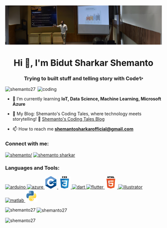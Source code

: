 ![logo](https://github.com/shemanto27/shemanto27/blob/main/Black%20Minimalist%20Digital%20Marketing%20LinkedIn%20Banner%20.png)
<h1 align="center">Hi 👋, I'm Bidut Sharkar Shemanto</h1>
<h3 align="center">Trying to built stuff and telling story with Code✨</h3>
<img align="right" alt="coding" width="400" src="https://user-images.githubusercontent.com/58109796/233058941-9dd6c50a-a5ea-45fd-b788-c3bb8e00bffe.gif">

<p align="left"> <img src="https://komarev.com/ghpvc/?username=shemanto27&label=Profile%20views&color=0e75b6&style=flat" alt="shemanto27" /> </p>

- 🌱 I’m currently learning **IoT, Data Science, Machine Learning, Microsoft Azure**

- 📝 My Blog: Shemanto's Coding Tales, where technology meets storytelling! 📖 [Shemanto's Coding Tales Blog](https://shemantoscodingtales.hashnode.dev/)

- 📫 How to reach me **shemantosharkarofficial@gmail.com**

<h3 align="left">Connect with me:</h3>
<p align="left">
<a href="https://linkedin.com/in/shemanto/" target="blank"><img align="center" src="https://raw.githubusercontent.com/rahuldkjain/github-profile-readme-generator/master/src/images/icons/Social/linked-in-alt.svg" alt="shemanto/" height="30" width="40" /></a>
<a href="https://www.youtube.com/c/shemanto sharkar" target="blank"><img align="center" src="https://raw.githubusercontent.com/rahuldkjain/github-profile-readme-generator/master/src/images/icons/Social/youtube.svg" alt="shemanto sharkar" height="30" width="40" /></a>
</p>

<h3 align="left">Languages and Tools:</h3>
<p align="left"> <a href="https://www.arduino.cc/" target="_blank" rel="noreferrer"> <img src="https://cdn.worldvectorlogo.com/logos/arduino-1.svg" alt="arduino" width="40" height="40"/> </a> <a href="https://azure.microsoft.com/en-in/" target="_blank" rel="noreferrer"> <img src="https://www.vectorlogo.zone/logos/microsoft_azure/microsoft_azure-icon.svg" alt="azure" width="40" height="40"/> </a> <a href="https://www.w3schools.com/cpp/" target="_blank" rel="noreferrer"> <img src="https://raw.githubusercontent.com/devicons/devicon/master/icons/cplusplus/cplusplus-original.svg" alt="cplusplus" width="40" height="40"/> </a> <a href="https://www.w3schools.com/css/" target="_blank" rel="noreferrer"> <img src="https://raw.githubusercontent.com/devicons/devicon/master/icons/css3/css3-original-wordmark.svg" alt="css3" width="40" height="40"/> </a> <a href="https://dart.dev" target="_blank" rel="noreferrer"> <img src="https://www.vectorlogo.zone/logos/dartlang/dartlang-icon.svg" alt="dart" width="40" height="40"/> </a> <a href="https://flutter.dev" target="_blank" rel="noreferrer"> <img src="https://www.vectorlogo.zone/logos/flutterio/flutterio-icon.svg" alt="flutter" width="40" height="40"/> </a> <a href="https://www.w3.org/html/" target="_blank" rel="noreferrer"> <img src="https://raw.githubusercontent.com/devicons/devicon/master/icons/html5/html5-original-wordmark.svg" alt="html5" width="40" height="40"/> </a> <a href="https://www.adobe.com/in/products/illustrator.html" target="_blank" rel="noreferrer"> <img src="https://www.vectorlogo.zone/logos/adobe_illustrator/adobe_illustrator-icon.svg" alt="illustrator" width="40" height="40"/> </a> <a href="https://www.mathworks.com/" target="_blank" rel="noreferrer"> <img src="https://upload.wikimedia.org/wikipedia/commons/2/21/Matlab_Logo.png" alt="matlab" width="40" height="40"/> </a> <a href="https://www.python.org" target="_blank" rel="noreferrer"> <img src="https://raw.githubusercontent.com/devicons/devicon/master/icons/python/python-original.svg" alt="python" width="40" height="40"/> </a> </p>

<p><img align="left" src="https://github-readme-stats.vercel.app/api/top-langs?username=shemanto27&show_icons=true&locale=en&layout=compact" alt="shemanto27" /></p>

<p>&nbsp;<img align="center" src="https://github-readme-stats.vercel.app/api?username=shemanto27&show_icons=true&locale=en" alt="shemanto27" /></p>

<p><img align="center" src="https://github-readme-streak-stats.herokuapp.com/?user=shemanto27&" alt="shemanto27" /></p>
